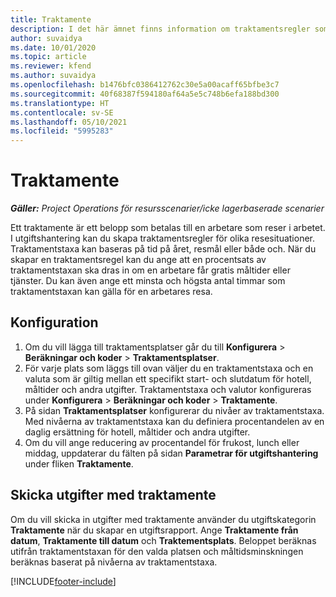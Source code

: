 ```yaml
---
title: Traktamente
description: I det här ämnet finns information om traktamentsregler som används i utgiftshantering.
author: suvaidya
ms.date: 10/01/2020
ms.topic: article
ms.reviewer: kfend
ms.author: suvaidya
ms.openlocfilehash: b1476bfc0386412762c30e5a00acaff65bfbe3c7
ms.sourcegitcommit: 40f68387f594180af64a5e5c748b6efa188bd300
ms.translationtype: HT
ms.contentlocale: sv-SE
ms.lasthandoff: 05/10/2021
ms.locfileid: "5995283"
---
```

# <a name="per-diems"></a>Traktamente

_**Gäller:** Project Operations för resursscenarier/icke lagerbaserade scenarier_


Ett traktamente är ett belopp som betalas till en arbetare som reser i arbetet. I utgiftshantering kan du skapa traktamentsregler för olika resesituationer. Traktamentstaxa kan baseras på tid på året, resmål eller både och. När du skapar en traktamentsregel kan du ange att en procentsats av traktamentstaxan ska dras in om en arbetare får gratis måltider eller tjänster. Du kan även ange ett minsta och högsta antal timmar som traktamentstaxan kan gälla för en arbetares resa.

## <a name="configuration"></a>Konfiguration 

1. Om du vill lägga till traktamentsplatser går du till **Konfigurera** > **Beräkningar och koder** > **Traktamentsplatser**.
2. För varje plats som läggs till ovan väljer du en traktamentstaxa och en valuta som är giltig mellan ett specifikt start- och slutdatum för hotell, måltider och andra utgifter. Traktamentstaxa och valutor konfigureras under **Konfigurera** > **Beräkningar och koder** > **Traktamente**.
3. På sidan **Traktamentsplatser** konfigurerar du nivåer av traktamentstaxa. Med nivåerna av traktamentstaxa kan du definiera procentandelen av en daglig ersättning för hotell, måltider och andra utgifter. 
4. Om du vill ange reducering av procentandel för frukost, lunch eller middag, uppdaterar du fälten på sidan **Parametrar för utgiftshantering** under fliken **Traktamente**. 
    
## <a name="submit-expenses-using-per-diem"></a>Skicka utgifter med traktamente
Om du vill skicka in utgifter med traktamente använder du utgiftskategorin **Traktamente** när du skapar en utgiftsrapport. Ange **Traktamente från datum**, **Traktamente till datum** och **Traktementsplats**. Beloppet beräknas utifrån traktamentstaxan för den valda platsen och måltidsminskningen beräknas baserat på nivåerna av traktamentstaxa.


[!INCLUDE[footer-include](../includes/footer-banner.md)]
